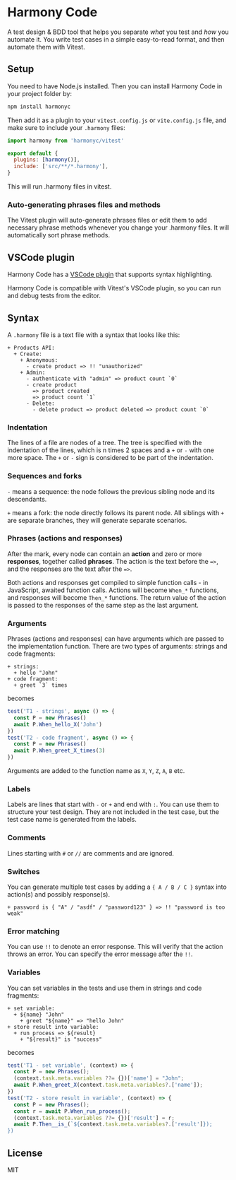 # Harmony Code

A test design & BDD tool that helps you separate _what_ you test and _how_ you automate it. You write test cases in a simple easy-to-read format, and then automate them with Vitest.

## Setup

You need to have Node.js installed. Then you can install Harmony Code in your project folder by:

```bash
npm install harmonyc
```

Then add it as a plugin to your `vitest.config.js` or `vite.config.js` file, and make sure to include your `.harmony` files:

```js
import harmony from 'harmonyc/vitest'

export default {
  plugins: [harmony()],
  include: ['src/**/*.harmony'],
}
```

This will run .harmony files in vitest.

### Auto-generating phrases files and methods

The Vitest plugin will auto-generate phrases files or edit them to add necessary phrase methods whenever you change your .harmony files. It will automatically sort phrase methods.

## VSCode plugin

Harmony Code has a [VSCode plugin](https://marketplace.visualstudio.com/items?itemName=harmony-ac.harmony-code) that supports syntax highlighting.

Harmony Code is compatible with Vitest's VSCode plugin, so you can run and debug tests from the editor.

## Syntax

A `.harmony` file is a text file with a syntax that looks like this:

```
+ Products API:
  + Create:
    + Anonymous:
      - create product => !! "unauthorized"
    + Admin:
      - authenticate with "admin" => product count `0`
      - create product
        => product created
        => product count `1`
      - Delete:
        - delete product => product deleted => product count `0`
```

### Indentation

The lines of a file are nodes of a tree. The tree is specified with the indentation of the lines, which is n times 2 spaces and a `+` or `-` with one more space. The `+` or `-` sign is considered to be part of the indentation.

### Sequences and forks

`-` means a sequence: the node follows the previous sibling node and its descendants.

`+` means a fork: the node directly follows its parent node. All siblings with `+` are separate branches, they will generate separate scenarios.

### Phrases (actions and responses)

After the mark, every node can contain an **action** and zero or more **responses**, together called **phrases**. The action is the text before the `=>`, and the responses are the text after the `=>`.

Both actions and responses get compiled to simple function calls - in JavaScript, awaited function calls. Actions will become `When_*` functions, and responses will become `Then_*` functions. The return value of the action is passed to the responses of the same step as the last argument.

### Arguments

Phrases (actions and responses) can have arguments which are passed to the implementation function. There are two types of arguments: strings and code fragments:

```harmony
+ strings:
  + hello "John"
+ code fragment:
  + greet `3` times
```

becomes

```javascript
test('T1 - strings', async () => {
  const P = new Phrases()
  await P.When_hello_X('John')
})
test('T2 - code fragment', async () => {
  const P = new Phrases()
  await P.When_greet_X_times(3)
})
```

Arguments are added to the function name as `X`, `Y`, `Z`, `A`, `B` etc.

### Labels

Labels are lines that start with `-` or `+` and end with `:`. You can use them to structure your test design.
They are not included in the test case, but the test case name is generated from the labels.

### Comments

Lines starting with `#` or `//` are comments and are ignored.

### Switches

You can generate multiple test cases by adding a `{ A / B / C }` syntax into action(s) and possibly response(s).

```harmony
+ password is { "A" / "asdf" / "password123" } => !! "password is too weak"
```

### Error matching

You can use `!!` to denote an error response. This will verify that the action throws an error. You can specify the error message after the `!!`.

### Variables

You can set variables in the tests and use them in strings and code fragments:

```
+ set variable:
  + ${name} "John"
    + greet "${name}" => "hello John"
+ store result into variable:
  + run process => ${result}
    + "${result}" is "success"
```

becomes

```javascript
test('T1 - set variable', (context) => {
  const P = new Phrases();
  (context.task.meta.variables ??= {})['name'] = "John";
  await P.When_greet_X(context.task.meta.variables?.['name']);
})
test('T2 - store result in variable', (context) => {
  const P = new Phrases();
  const r = await P.When_run_process();
  (context.task.meta.variables ??= {})['result'] = r;
  await P.Then__is_(`${context.task.meta.variables?.['result']});
})
```

## License

MIT
